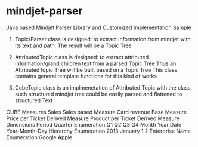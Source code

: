 # mindjet-parser
Java based Mindjet Parser Library and Customized Implementation Sample

1. Topic/Parser class is designed: 
   to extract information from mindjet with its text and path.
   The result will be a Topic Tree

2. AttributedTopic class is designed:
   to extract attributed information/grand children text from a parsed Topic Tree
   Thus an AttributedTopic Tree will be built based on a Topic Tree
   This class contains general template functions for this kind of works

3. CubeTopic class is an implmenetation of Attributed Topic
   with the class, such structured mindjet tree could be easily parsed and flattened to structured Text

CUBE
  Measures
    Sales
      Sales based Measure
        Card revenue
          Base Measure
        Price per Ticket
          Derived Measure
        Product per Ticket
          Derived Measure
  Dimensions
    Period
      Quarter
        Enumeration
          Q1
          Q2
          Q3
          Q4
      Month
      Year
      Date
      Year-Month-Day
        Hierarchy
        Enumeration
          2013
            January
              1
              2
    Enterprise Name
      Enumeration
        Google
        Apple

